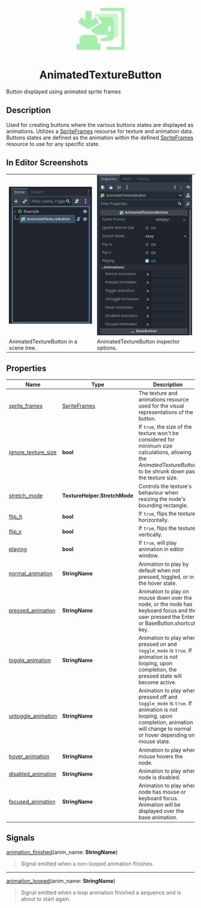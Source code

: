 <center><img src="./imgs/Icon_AnimatedTextureButton_Large.png" alt="AnimatedTextureButton icon"></center>
<center><h1>AnimatedTextureButton</h1></center>

Button displayed using animated sprite frames

## Description

Used for creating buttons where the various buttons states are displayed as animations. Utilizes a [SpriteFrames](https://docs.godotengine.org/en/stable/classes/class_spriteframes.html) resourse for texture and animation data. Buttons states are defined as the animation within the defined [SpriteFrames](https://docs.godotengine.org/en/stable/classes/class_spriteframes.html) resource to use for any specific state.

## In Editor Screenshots

|                                                                                                                       |                                                                                                                     |
| --------------------------------------------------------------------------------------------------------------------- | ------------------------------------------------------------------------------------------------------------------- |
| ![AnimatedTextureButton node in a scene tree](./imgs/in_scene_tree.png  "AnimatedTextureButton node in a scene tree") | ![AnimatedtextureButton inspector options](./imgs/inspector_options.png  "AnimatedTextureButton inspector options") |
| AnimatedTextureButton in a scene tree.                                                                                | AnimatedTextureButton inspector options.                                                                            |

## Properties

| Name                                                            | Type                                                                                   | Description                                                                                                                                                                      |
| --------------------------------------------------------------- | -------------------------------------------------------------------------------------- | -------------------------------------------------------------------------------------------------------------------------------------------------------------------------------- |
| <a href="#property-sprite_frames">sprite_frames</a>             | [SpriteFrames](https://docs.godotengine.org/en/stable/classes/class_spriteframes.html) | The texture and animations resource used for the visual representations of the button.                                                                                           |
| <a href="#property-ignore_texture_size">ignore_texture_size</a> | **bool**                                                                               | If `true`, the size of the texture won't be considered for minimum size calculations, allowing the *AnimatedTextureButton* to be shrunk down past the texture size.              |
| <a href="#property-stretch_mode">stretch_mode</a>               | **TextureHelper.StretchMode**                                                          | Controls the texture's behaviour when resizing the node's bounding rectangle.                                                                                                    |
| <a href="#property-flip_h">flip_h</a>                           | **bool**                                                                               | If `true`, flips the texture horizontally.                                                                                                                                       |
| <a href="#property-flip_v">flip_v</a>                           | **bool**                                                                               | If `true`, flips the texture vertically.                                                                                                                                         |
| <a href="#property-playing">playing</a>                         | **bool**                                                                               | If `true`, will play animation in editor window.                                                                                                                                 |
| <a href="#property-normal_animation">normal_animation</a>       | **StringName**                                                                         | Animation to play by default when not pressed, toggled, or in the hover state.                                                                                                   |
| <a href="#property-pressed_animation">pressed_animation</a>     | **StringName**                                                                         | Animation to play on mouse down over the node, or the node has keyboard focus and the user pressed the Enter or BaseButton.shortcut key.                                         |
| <a href="#property-toggle_animation">toggle_animation</a>       | **StringName**                                                                         | Animation to play when pressed on and `toggle_mode` is `true`. If animation is not looping, upon completion, the pressed state will become active.                               |
| <a href="#property-untoggle_animation">untoggle_animation</a>   | **StringName**                                                                         | Animation to play when pressed off and `toggle_mode` is `true`. If animation is not looping, upon completion, animation will change to normal or hover depending on mouse state. |
| <a href="#property-hover_animation">hover_animation</a>         | **StringName**                                                                         | Animation to play when mouse hovers the node.                                                                                                                                    |
| <a href="#property-disabled_animation">disabled_animation</a>   | **StringName**                                                                         | Animation to play when node is disabled.                                                                                                                                         |
| <a href="#property-focused_animation">focused_animation</a>     | **StringName**                                                                         | Animation to play when node has mouse or keyboard focus. Animation will be displayed over the base animation.                                                                    |

## Signals

<a href="#signal-animation_finished">animation_finished</a>(anim_name: **StringName**)

> Signal emitted when a non-looped animation finishes.

---

<a href="#signal-animation_looped">animation_looped</a>(anim_name: **StringName**)

> Signal emitted when a loop animation finished a sequence and is about to start again.


